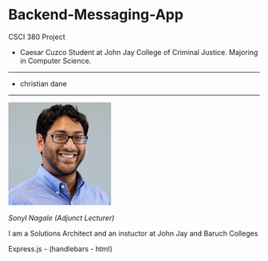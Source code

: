 # Backend-Messaging-App

CSCI 380 Project

- Caesar Cuzco
  Student at John Jay College of Criminal Justice.
  Majoring in Computer Science.

---

- christian dane 

---

![](./_assets/1263746.jpeg) 

_Sonyl Nagale (Adjunct Lecturer)_

I am a Solutions Architect and an instuctor at John Jay and Baruch Colleges

Express.js - (handlebars - html)